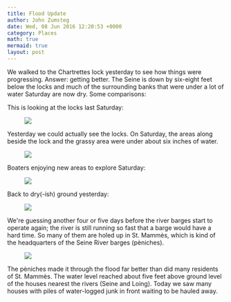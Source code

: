 ```yaml
---
title: Flood Update
author: John Zumsteg
date: Wed, 08 Jun 2016 12:20:53 +0000
category: Places
math: true
mermaid: true
layout: post
---
```

We walked to the Chartrettes lock yesterday to see how things were progressing. Answer: getting better. The Seine is down by six-eight feet below the locks and much of the surrounding banks that were under a lot of water Saturday are now dry. Some comparisons:

This is looking at the locks last Saturday:

<figure class = "landscape">
	<img src="{{site.url}}/assets/images/2016/06/DSC09918.jpg"/>
	<figcaption></figcaption>
</figure>



Yesterday we could actually see the locks. On Saturday, the areas along beside the lock and the grassy area were under about six inches of water.

<figure class = "landscape">
	<img src="{{site.url}}/assets/images/2016/06/DSC09971.jpg"/>
	<figcaption></figcaption>
</figure>



Boaters enjoying new areas to explore Saturday:

<figure class = "landscape">
	<img src="{{site.url}}/assets/images/2016/06/DSC09929.jpg"/>
	<figcaption></figcaption>
</figure>

Back to dry(-ish) ground yesterday:

<figure class = "landscape">
	<img src="{{site.url}}/assets/images/2016/06/DSC09973.jpg"/>
	<figcaption></figcaption>
</figure>



We're guessing another four or five days before the river barges start to operate again; the river is still running so fast that a barge would have a hard time. So many of them are holed up in St. Mammès, which is kind of the headquarters of the Seine River barges (pèniches).

<figure class = "landscape">
	<img src="{{site.url}}/assets/images/2016/06/DSC09979.jpg"/>
	<figcaption></figcaption>
</figure>



The pèniches made it through the flood far better than did many residents of St. Mammès. The water level reached about five feet above ground level of the houses nearest the rivers (Seine and Loing). Today we saw many houses with piles of water-logged junk in front waiting to be hauled away.
